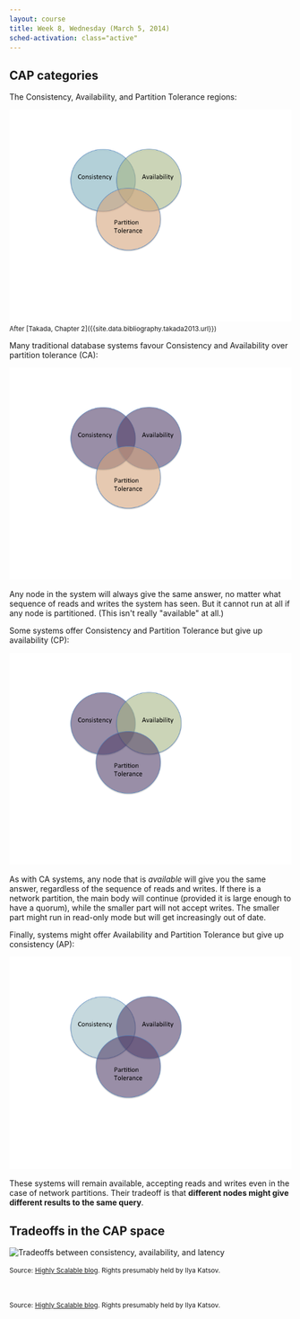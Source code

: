 ```yaml
---
layout: course
title: Week 8, Wednesday (March 5, 2014)
sched-activation: class="active"
---
```

## CAP categories

The Consistency, Availability, and Partition Tolerance regions:

<img src="images/CAP-Venn.png" class="img-responsive" alt="CAP Venn diagram">
<small>After [Takada, Chapter 2]({{site.data.bibliography.takada2013.url}})</small>

Many traditional database systems favour Consistency and Availability over partition tolerance (CA):

<img src="images/CA-Venn.png" class="img-responsive" alt="CAP Venn diagram with C and A regions highlighted">

Any node in the system will always give the same answer, no matter what
sequence of reads and writes the system has seen. But it cannot run at all if any node is partitioned.
(This isn't really "available" at all.)

Some systems offer Consistency and Partition Tolerance but give up availability (CP):

<img src="images/CP-Venn.png" class="img-responsive" alt="CAP Venn diagram with C and P regions highlighted">

As with CA systems, any node that is _available_ will give you the same
answer, regardless of the sequence of reads and writes. If there is a
network partition, the main body will continue (provided it is large enough
to have a quorum), while the smaller part will not accept writes. The smaller
part might run in read-only mode but will get increasingly out of date.

Finally, systems might offer Availability and Partition Tolerance but give up consistency (AP):

<img src="images/AP-Venn.png" class="img-responsive" alt="CAP Venn diagram with A and P regions highlighted">

These systems will remain available, accepting reads and writes even in the case of network partitions. Their tradeoff
is that **different nodes might give different results to the same query**.

## Tradeoffs in the CAP space

<img class="aligncenter size-full wp-image-798" title="consistency-plot-3" alt="Tradeoffs between consistency, availability, and latency" src="http://highlyscalable.files.wordpress.com/2012/09/consistency-plot-3.png" class="img-responsive"/>

<small>Source: [Highly Scalable
blog](http://highlyscalable.wordpress.com/2012/09/18/distributed-algorithms-in-nosql-databases/). Rights
presumably held by Ilya Katsov.</small>

<img class="size-full wp-image-768" title="consistency-catalog" alt="" src="http://highlyscalable.files.wordpress.com/2012/09/consistency-catalog.png"  class="img-responsive"/>

<small>Source: [Highly Scalable
blog](http://highlyscalable.wordpress.com/2012/09/18/distributed-algorithms-in-nosql-databases/). Rights
presumably held by Ilya Katsov.</small>
